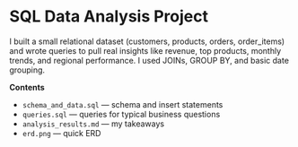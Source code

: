 # SQL Data Analysis Project

I built a small relational dataset (customers, products, orders, order_items) and wrote queries to pull real insights like revenue, top products, monthly trends, and regional performance. I used JOINs, GROUP BY, and basic date grouping.

**Contents**
- `schema_and_data.sql` — schema and insert statements
- `queries.sql` — queries for typical business questions
- `analysis_results.md` — my takeaways
- `erd.png` — quick ERD
